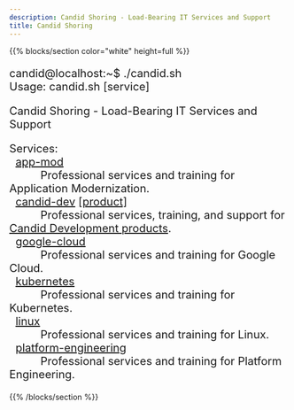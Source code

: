 ```yaml
---
description: Candid Shoring - Load-Bearing IT Services and Support
title: Candid Shoring
---
```


{{% blocks/section color="white" height=full %}}
<div style="font-family: var(--bs-font-monospace); font-size: 1.25rem">

candid@localhost:~$ ./candid.sh\
Usage: candid.sh [service]

Candid Shoring - Load-Bearing IT Services and Support

Services:\
&nbsp;&nbsp;[app-mod](/services/app-mod/)\
&nbsp;&nbsp;&nbsp;&nbsp;&nbsp;&nbsp;&nbsp;&nbsp;&nbsp;&nbsp;Professional services and training for Application Modernization.\
&nbsp;&nbsp;[candid-dev](/services/candid-dev/) <a href=https://candid.dev/products/ target=_blank>[product]</a>\
&nbsp;&nbsp;&nbsp;&nbsp;&nbsp;&nbsp;&nbsp;&nbsp;&nbsp;&nbsp;Professional services, training, and support for <a href=https://candid.dev/products/ target=_blank>Candid Development products</a>.\
&nbsp;&nbsp;[google-cloud](/services/google-cloud)\
&nbsp;&nbsp;&nbsp;&nbsp;&nbsp;&nbsp;&nbsp;&nbsp;&nbsp;&nbsp;Professional services and training for Google Cloud.\
&nbsp;&nbsp;[kubernetes](/services/kubernetes)\
&nbsp;&nbsp;&nbsp;&nbsp;&nbsp;&nbsp;&nbsp;&nbsp;&nbsp;&nbsp;Professional services and training for Kubernetes.\
&nbsp;&nbsp;[linux](/services/linux)\
&nbsp;&nbsp;&nbsp;&nbsp;&nbsp;&nbsp;&nbsp;&nbsp;&nbsp;&nbsp;Professional services and training for Linux.\
&nbsp;&nbsp;[platform-engineering](/services/platform-engineering)\
&nbsp;&nbsp;&nbsp;&nbsp;&nbsp;&nbsp;&nbsp;&nbsp;&nbsp;&nbsp;Professional services and training for Platform Engineering.
</div>

{{% /blocks/section %}}
